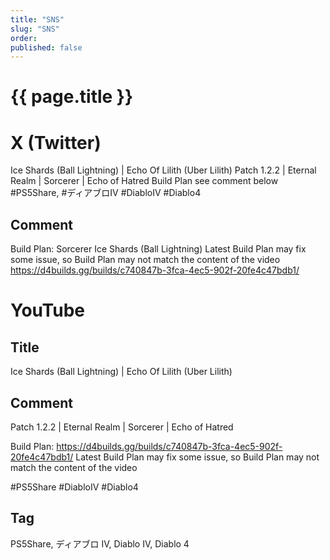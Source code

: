 ```yaml
---
title: "SNS"
slug: "SNS"
order: 
published: false
---
```


# {{ page.title }}

# X (Twitter)
Ice Shards (Ball Lightning) | Echo Of Lilith (Uber Lilith)
Patch 1.2.2 | Eternal Realm | Sorcerer | Echo of Hatred
Build Plan see comment below
#PS5Share, #ディアブロIV #DiabloIV #Diablo4

## Comment
Build Plan: Sorcerer Ice Shards (Ball Lightning)
Latest Build Plan may fix some issue, so Build Plan may not match the content of the video
https://d4builds.gg/builds/c740847b-3fca-4ec5-902f-20fe4c47bdb1/

# YouTube

## Title
Ice Shards (Ball Lightning) | Echo Of Lilith (Uber Lilith)

## Comment
Patch 1.2.2 | Eternal Realm | Sorcerer | Echo of Hatred

Build Plan: https://d4builds.gg/builds/c740847b-3fca-4ec5-902f-20fe4c47bdb1/
Latest Build Plan may fix some issue, so Build Plan may not match the content of the video

#PS5Share #DiabloIV #Diablo4

## Tag
PS5Share, ディアブロ IV, Diablo IV, Diablo 4
